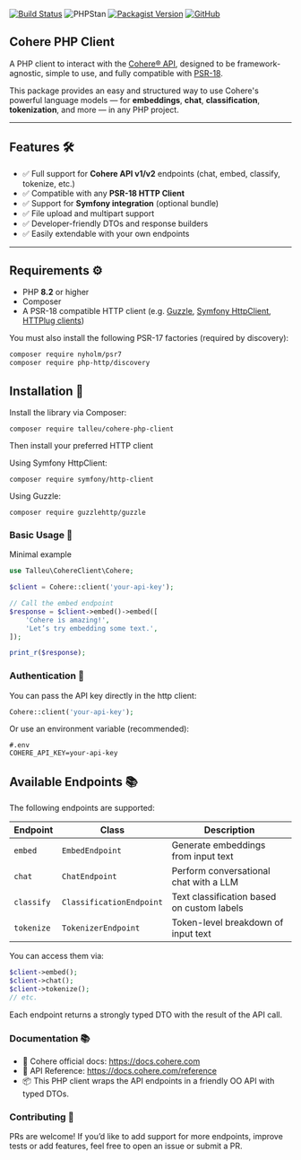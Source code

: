 
[![Build Status](https://github.com/clementtalleu/cohere-php-client/actions/workflows/tests.yaml/badge.svg)](https://github.com/clementtalleu/cohere-php-client/actions)
![PHPStan](https://img.shields.io/badge/PHPStan-OK-brightgreen)
[![Packagist Version](https://img.shields.io/packagist/v/talleu/cohere-php-client.svg)](https://packagist.org/packages/talleu/cohere-php-client)
[![GitHub](https://img.shields.io/github/license/clementtalleu/cohere-php-client.svg)](https://github.com/averias/phpredis-json)

## Cohere PHP Client

A PHP client to interact with the [Cohere® API](https://cohere.com/), designed to be framework-agnostic, simple to use, and fully compatible with [PSR-18](https://www.php-fig.org/psr/psr-18/).

This package provides an easy and structured way to use Cohere's powerful language models — for **embeddings**, **chat**, **classification**, **tokenization**, and more — in any PHP project.

---

## Features 🛠️

- ✅ Full support for **Cohere API v1/v2** endpoints (chat, embed, classify, tokenize, etc.)
- ✅ Compatible with any **PSR-18 HTTP Client**
- ✅ Support for **Symfony integration** (optional bundle)
- ✅ File upload and multipart support
- ✅ Developer-friendly DTOs and response builders
- ✅ Easily extendable with your own endpoints

---

## Requirements ⚙️

- PHP **8.2** or higher
- Composer
- A PSR-18 compatible HTTP client (e.g. [Guzzle](https://github.com/guzzle/guzzle), [Symfony HttpClient](https://symfony.com/doc/current/http_client.html), [HTTPlug clients](https://packagist.org/providers/php-http/client-implementation))

You must also install the following PSR-17 factories (required by discovery):

```bash
composer require nyholm/psr7
composer require php-http/discovery
``` 

## Installation 📝

Install the library via Composer:

```
composer require talleu/cohere-php-client
```

Then install your preferred HTTP client

Using Symfony HttpClient:
```
composer require symfony/http-client
```

Using Guzzle:
```
composer require guzzlehttp/guzzle
```

### Basic Usage 🎯

Minimal example

```php
use Talleu\CohereClient\Cohere;

$client = Cohere::client('your-api-key');

// Call the embed endpoint
$response = $client->embed()->embed([
    'Cohere is amazing!',
    'Let’s try embedding some text.',
]);

print_r($response);
```

### Authentication 🔐

You can pass the API key directly in the http client:
```php
Cohere::client('your-api-key');
```

Or use an environment variable (recommended):

```dotenv
#.env
COHERE_API_KEY=your-api-key
``` 

## Available Endpoints 📚

The following endpoints are supported:

| Endpoint       | Class                         | Description                                      |
|----------------|-------------------------------|--------------------------------------------------|
| `embed`        | `EmbedEndpoint`               | Generate embeddings from input text              |
| `chat`         | `ChatEndpoint`                | Perform conversational chat with a LLM           |
| `classify`     | `ClassificationEndpoint`      | Text classification based on custom labels       |
| `tokenize`     | `TokenizerEndpoint`           | Token-level breakdown of input text              |

You can access them via:

```php
$client->embed();
$client->chat();
$client->tokenize();
// etc.
```

Each endpoint returns a strongly typed DTO with the result of the API call.

### Documentation 📚

-	🧠 Cohere official docs: https://docs.cohere.com
-	📘 API Reference: https://docs.cohere.com/reference
-	📦 This PHP client wraps the API endpoints in a friendly OO API with typed DTOs.

### Contributing 🤝

PRs are welcome! If you’d like to add support for more endpoints, improve tests or add features, feel free to open an issue or submit a PR.